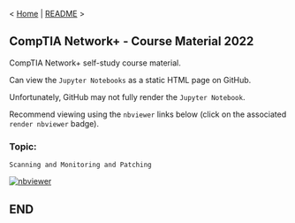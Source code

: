 < [Home](https://github.com/SeanOhAileasa) | [README](https://github.com/SeanOhAileasa/nkp-scanning-monitoring-patching/blob/main/README.md) >

## CompTIA Network+ - Course Material 2022

CompTIA Network+ self-study course material.

Can view the ``Jupyter Notebooks`` as a static HTML page on GitHub.

Unfortunately, GitHub may not fully render the ``Jupyter Notebook``.

Recommend viewing using the ``nbviewer`` links below (click on the associated ``render nbviewer`` badge).

### Topic: 

``Scanning and Monitoring and Patching`` 

[![nbviewer](https://raw.githubusercontent.com/jupyter/design/master/logos/Badges/nbviewer_badge.svg)](https://nbviewer.jupyter.org/github/SeanOhAileasa/nkp-scanning-monitoring-patching/blob/main/nkp-scanning-monitoring-patching.ipynb)

## END